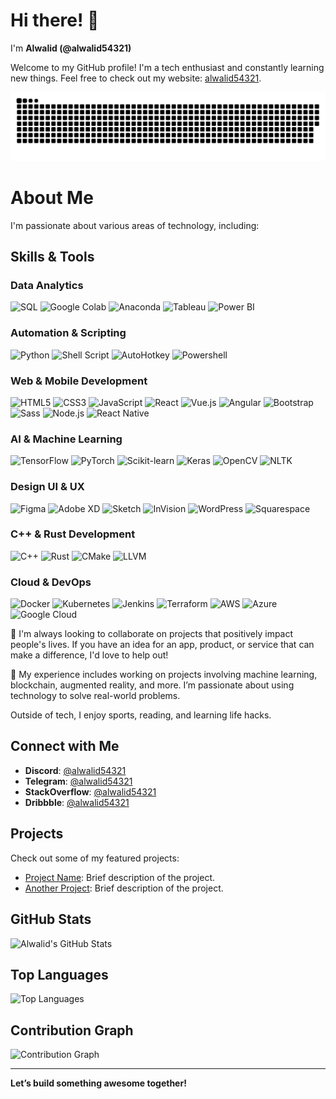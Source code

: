 # Hi there! 👋

I'm **Alwalid (@alwalid54321)**

Welcome to my GitHub profile! I'm a tech enthusiast and constantly learning new things. Feel free to check out my website: [alwalid54321](http://www.alwalid54321.com).

<picture>
  <source media="(prefers-color-scheme: dark)" srcset="https://raw.githubusercontent.com/alwalid54321/alwalid54321/output/github-snake-dark.svg" />
  <source media="(prefers-color-scheme: light)" srcset="https://raw.githubusercontent.com/alwalid54321/alwalid54321/output/github-snake.svg" />
  <img alt="github-snake" src="https://raw.githubusercontent.com/alwalid54321/alwalid54321/output/github-snake.svg" />
</picture>

# About Me

I'm passionate about various areas of technology, including:

## Skills & Tools

<!--[![trophy](https://github-profile-trophy.vercel.app/?username=alwalid54321)](https://github.com/ryo-ma/github-profile-trophy)-->

### Data Analytics
![SQL](https://img.shields.io/badge/-SQL-003B57?logo=sql&logoColor=white)
![Google Colab](https://img.shields.io/badge/-Google%20Colab-F9AB00?logo=googlecolab&logoColor=black)
![Anaconda](https://img.shields.io/badge/-Anaconda-44A833?logo=anaconda&logoColor=white)
![Tableau](https://img.shields.io/badge/-Tableau-E97627?logo=tableau&logoColor=white)
![Power BI](https://img.shields.io/badge/-Power%20BI-F2C811?logo=powerbi&logoColor=black)

### Automation & Scripting
![Python](https://img.shields.io/badge/-Python-3776AB?logo=python&logoColor=white)
![Shell Script](https://img.shields.io/badge/-Shell%20Script-4EAA25?logo=gnu-bash&logoColor=white)
![AutoHotkey](https://img.shields.io/badge/-AutoHotkey-3C3C3C?logo=autohotkey&logoColor=white)
![Powershell](https://img.shields.io/badge/-PowerShell-5391FE?logo=powershell&logoColor=white)

### Web & Mobile Development
![HTML5](https://img.shields.io/badge/-HTML5-E34F26?logo=html5&logoColor=white)
![CSS3](https://img.shields.io/badge/-CSS3-1572B6?logo=css3&logoColor=white)
![JavaScript](https://img.shields.io/badge/-JavaScript-F7DF1E?logo=javascript&logoColor=black)
![React](https://img.shields.io/badge/-React-61DAFB?logo=react&logoColor=black)
![Vue.js](https://img.shields.io/badge/-Vue.js-4FC08D?logo=vue.js&logoColor=white)
![Angular](https://img.shields.io/badge/-Angular-DD0031?logo=angular&logoColor=white)
![Bootstrap](https://img.shields.io/badge/-Bootstrap-563D7C?logo=bootstrap&logoColor=white)
![Sass](https://img.shields.io/badge/-Sass-CC6699?logo=sass&logoColor=white)
![Node.js](https://img.shields.io/badge/-Node.js-339933?logo=node.js&logoColor=white)
![React Native](https://img.shields.io/badge/-React%20Native-20232A?logo=react&logoColor=61DAFB)

### AI & Machine Learning
![TensorFlow](https://img.shields.io/badge/-TensorFlow-FF6F00?logo=tensorflow&logoColor=white)
![PyTorch](https://img.shields.io/badge/-PyTorch-EE4C2C?logo=pytorch&logoColor=white)
![Scikit-learn](https://img.shields.io/badge/-Scikit--learn-F7931E?logo=scikit-learn&logoColor=white)
![Keras](https://img.shields.io/badge/-Keras-D00000?logo=keras&logoColor=white)
![OpenCV](https://img.shields.io/badge/-OpenCV-5C3EE8?logo=opencv&logoColor=white)
![NLTK](https://img.shields.io/badge/-NLTK-8F4B6C?logo=nltk&logoColor=white)

### Design UI & UX
![Figma](https://img.shields.io/badge/-Figma-F24E1E?logo=figma&logoColor=white)
![Adobe XD](https://img.shields.io/badge/-Adobe%20XD-FF26D1?logo=adobexd&logoColor=white)
![Sketch](https://img.shields.io/badge/-Sketch-F7B500?logo=sketch&logoColor=white)
![InVision](https://img.shields.io/badge/-InVision-FF6F61?logo=invision&logoColor=white)
![WordPress](https://img.shields.io/badge/-WordPress-21759B?logo=wordpress&logoColor=white)
![Squarespace](https://img.shields.io/badge/-Squarespace-121212?logo=squarespace&logoColor=white)


### C++ & Rust Development
![C++](https://img.shields.io/badge/-C++-00599C?logo=cplusplus&logoColor=white)
![Rust](https://img.shields.io/badge/-Rust-000000?logo=rust&logoColor=white)
![CMake](https://img.shields.io/badge/-CMake-064F8C?logo=cmake&logoColor=white)
![LLVM](https://img.shields.io/badge/-LLVM-5C2D91?logo=llvm&logoColor=white)

### Cloud & DevOps
![Docker](https://img.shields.io/badge/-Docker-2496ED?logo=docker&logoColor=white)
![Kubernetes](https://img.shields.io/badge/-Kubernetes-326CE5?logo=kubernetes&logoColor=white)
![Jenkins](https://img.shields.io/badge/-Jenkins-D24939?logo=jenkins&logoColor=white)
![Terraform](https://img.shields.io/badge/-Terraform-7D3F8C?logo=terraform&logoColor=white)
![AWS](https://img.shields.io/badge/-AWS-232F3E?logo=amazonaws&logoColor=white)
![Azure](https://img.shields.io/badge/-Azure-0078D4?logo=microsoft-azure&logoColor=white)
![Google Cloud](https://img.shields.io/badge/-Google%20Cloud-4285F4?logo=google-cloud&logoColor=white)



🫴 I'm always looking to collaborate on projects that positively impact people's lives. If you have an idea for an app, product, or service that can make a difference, I'd love to help out!

🤘 My experience includes working on projects involving machine learning, blockchain, augmented reality, and more. I’m passionate about using technology to solve real-world problems.

Outside of tech, I enjoy sports, reading, and learning life hacks.

## Connect with Me

- **Discord**: [@alwalid54321](https://discord.com/users/alwalid54321)
- **Telegram**: [@alwalid54321](https://t.me/alwalid54321)
- **StackOverflow**: [@alwalid54321](https://stackoverflow.com/users/alwalid54321)
- **Dribbble**: [@alwalid54321](https://dribbble.com/alwalid54321)

## Projects

Check out some of my featured projects:

- [Project Name](link_to_project): Brief description of the project.
- [Another Project](link_to_another_project): Brief description of the project.


## GitHub Stats

![Alwalid's GitHub Stats](https://github-readme-stats.vercel.app/api?username=alwalid54321&show_icons=true&hide_title=true&hide=prs&count_private=true&theme=radical)

## Top Languages

![Top Languages](https://github-readme-stats.vercel.app/api/top-langs/?username=alwalid54321&layout=compact&theme=radical)

## Contribution Graph

![Contribution Graph](https://github-readme-streak-stats.herokuapp.com/?user=alwalid54321&theme=radical)



---

**Let’s build something awesome together!**
